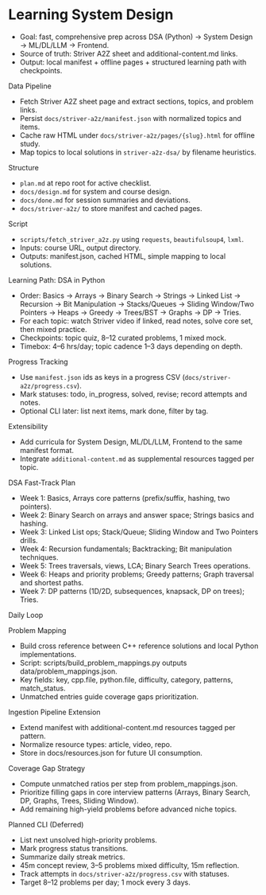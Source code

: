 # Learning System Design

- Goal: fast, comprehensive prep across DSA (Python) → System Design → ML/DL/LLM → Frontend.
- Source of truth: Striver A2Z sheet and additional-content.md links.
- Output: local manifest + offline pages + structured learning path with checkpoints.

Data Pipeline
- Fetch Striver A2Z sheet page and extract sections, topics, and problem links.
- Persist `docs/striver-a2z/manifest.json` with normalized topics and items.
- Cache raw HTML under `docs/striver-a2z/pages/{slug}.html` for offline study.
- Map topics to local solutions in `striver-a2z-dsa/` by filename heuristics.

Structure
- `plan.md` at repo root for active checklist.
- `docs/design.md` for system and course design.
- `docs/done.md` for session summaries and deviations.
- `docs/striver-a2z/` to store manifest and cached pages.

Script
- `scripts/fetch_striver_a2z.py` using `requests`, `beautifulsoup4`, `lxml`.
- Inputs: course URL, output directory.
- Outputs: manifest.json, cached HTML, simple mapping to local solutions.

Learning Path: DSA in Python
- Order: Basics → Arrays → Binary Search → Strings → Linked List → Recursion → Bit Manipulation → Stacks/Queues → Sliding Window/Two Pointers → Heaps → Greedy → Trees/BST → Graphs → DP → Tries.
- For each topic: watch Striver video if linked, read notes, solve core set, then mixed practice.
- Checkpoints: topic quiz, 8–12 curated problems, 1 mixed mock.
- Timebox: 4–6 hrs/day; topic cadence 1–3 days depending on depth.

Progress Tracking
- Use `manifest.json` ids as keys in a progress CSV (`docs/striver-a2z/progress.csv`).
- Mark statuses: todo, in_progress, solved, revise; record attempts and notes.
- Optional CLI later: list next items, mark done, filter by tag.

Extensibility
- Add curricula for System Design, ML/DL/LLM, Frontend to the same manifest format.
- Integrate `additional-content.md` as supplemental resources tagged per topic.

DSA Fast-Track Plan
- Week 1: Basics, Arrays core patterns (prefix/suffix, hashing, two pointers).
- Week 2: Binary Search on arrays and answer space; Strings basics and hashing.
- Week 3: Linked List ops; Stack/Queue; Sliding Window and Two Pointers drills.
- Week 4: Recursion fundamentals; Backtracking; Bit manipulation techniques.
- Week 5: Trees traversals, views, LCA; Binary Search Trees operations.
- Week 6: Heaps and priority problems; Greedy patterns; Graph traversal and shortest paths.
- Week 7: DP patterns (1D/2D, subsequences, knapsack, DP on trees); Tries.

Daily Loop

Problem Mapping
- Build cross reference between C++ reference solutions and local Python implementations.
- Script: scripts/build_problem_mappings.py outputs data/problem_mappings.json.
- Key fields: key, cpp.file, python.file, difficulty, category, patterns, match_status.
- Unmatched entries guide coverage gaps prioritization.

Ingestion Pipeline Extension
- Extend manifest with additional-content.md resources tagged per pattern.
- Normalize resource types: article, video, repo.
- Store in docs/resources.json for future UI consumption.

Coverage Gap Strategy
- Compute unmatched ratios per step from problem_mappings.json.
- Prioritize filling gaps in core interview patterns (Arrays, Binary Search, DP, Graphs, Trees, Sliding Window).
- Add remaining high-yield problems before advanced niche topics.

Planned CLI (Deferred)
- List next unsolved high-priority problems.
- Mark progress status transitions.
- Summarize daily streak metrics.
- 45m concept review, 3–5 problems mixed difficulty, 15m reflection.
- Track attempts in `docs/striver-a2z/progress.csv` with statuses.
- Target 8–12 problems per day; 1 mock every 3 days.
